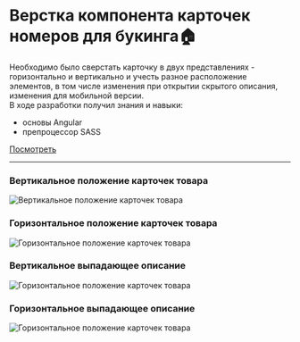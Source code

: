 # Верстка компонента карточек номеров для букинга:house: 
Необходимо было сверстать карточку в двух представлениях - горизонтально и вертикально 
и учесть разное расположение элементов, в том числе изменения при открытии скрытого описания, изменения для мобильной версии.
<br>
В ходе разработки получил знания и навыки:
- основы Angular
- препроцессор SASS

<a href="https://standardbooking-3a95c.web.app/results?fromDate=2021-11-19&toDate=2021-11-19&adult=1&children=0">Посмотреть</a>

____
### Вертикальное положение карточек товара
![Вертикальное положение карточек товара](https://i.ibb.co/FbQxr6z/1.jpg "Вертикально")
### Горизонтальное положение карточек товара
![Горизонтальное положение карточек товара](https://i.ibb.co/b6c650b/2.jpg "Горизонтально")
### Вертикальное выпадающее описание 
![Горизонтальное положение карточек товара](https://i.ibb.co/9cdFYSL/4.jpg "Горизонтально")
### Горизонтальное выпадающее описание 
![Горизонтальное положение карточек товара](https://i.ibb.co/87gQ19c/5.jpg "Горизонтально")
